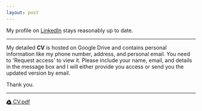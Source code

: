 ```yaml
---
layout: post
---
```


My profile on [LinkedIn](https://www.linkedin.com/in/debanik09/) stays reasonably up to date.

<hr>

My detailed **CV** is hosted on Google Drive and contains personal information like my phone number, address, and personal email. You need to 'Request access' to view it. Please include your name, email, and details in the message box and I will either provide you access or send you the updated version by email.


Thank you.
         
<hr>

<p>
         <img src="/google-drive.svg" width="14" height="14" style="vertical-align: sub"><a href="https://drive.google.com/file/d/1QQIBNrXcqWErhVVuaSv7YBZbhI8nhDNh/view?usp=sharing">  CV.pdf</a>
</p>
